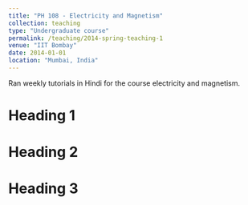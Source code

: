 ```yaml
---
title: "PH 108 - Electricity and Magnetism"
collection: teaching
type: "Undergraduate course"
permalink: /teaching/2014-spring-teaching-1
venue: "IIT Bombay"
date: 2014-01-01
location: "Mumbai, India"
---
```


Ran weekly tutorials in Hindi for the course electricity and magnetism.

Heading 1
======

Heading 2
======

Heading 3
======
